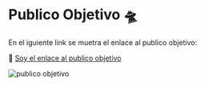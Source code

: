 # Publico Objetivo 🛸

En el iguiente link se muetra el enlace al publico objetivo:

📌 [Soy el enlace al publico objetivo](https://miro.com/welcomeonboard/eTk3NUtDR3FtcGxNMVBnMU1leTdDTGxpaGdKNlVsYkVmaklBeDBHVDdOUnRZWERsb3NRUjZaWVlpd0NsSVZtOHwzMDc0NDU3MzYxODAxODI3MjAy?invite_link_id=43193638204)

![publico objetivo](https://github.com/LuceroLuciano/katas-Lucero-FrontEnd/blob/main/Intro/img/publico%20objetivo.png)

